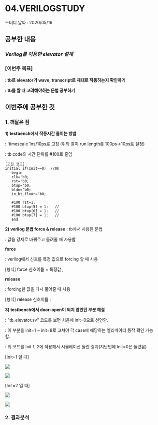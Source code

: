 # 04.VERILOGSTUDY

스터디 날짜 : 2020/05/19

## 공부한 내용

### ***Verilog를 이용한 elevator 설계***


### **[이번주 목표]**

**: tb로 elevator가 wave, transcript로 제대로 작동하는지 확인하기**

**: tb를 짤 때 고려해야하는 문법 공부하기**

## 이번주에 공부한 것

### **1.  깨달은 점**

**1) testbench에서 작동시간 줄이는 방법**

: 'timescale 1ns/10ps로 고침
  (위와 같이 run length를 100ps->10ps로 설정)

: tb code의 시간 단위를 #100로 줄임
```
[고친 코드]
initial if(Init==0)  //Ok
   begin
   clk='b0;            
   rst='b0;           
   btup='b0;           
   btdn='b0; 
   in_bt_floor='b0; 

   #100 rst=1;
   #100 btup[5] = 1;   //
   #100 btup[6] = 1;   //
   #100 btup[7] = 1;   // 
   end
```

**2) verilog 문법 force & release**
: tb에서 사용된 문법

: 값을 강제로 바꿔주고 돌려줄 때 사용함

**force**

: verilog에서 신호를 특정 값으로 forcing 할 때 사용

[형식]   force	    신호이름 = 특정값 ;

**release**

: forcing한 값을 다시 풀어줄 때 사용

[형식]   release	  신호이름 ;


**3) testbench에서 door-open이 되지 않았던 부분 해결**

: "tb_elevator.sv" 코드를 보면 처음에 init=0으로 선언함.
 
: 이 부분을 init=1 ~ init=8로 고쳐야 각 case에 해당하는 엘리베이터 동작 확인 가능함.

: 위 코드를 Init 1, 2에 적용해서 시뮬레이션 돌린 결과(지난번에 Init=0은 돌렸음)

[Init=1 일 때]

![](https://github.com/prizesilvers2/Verilog_Study/blob/master/Figs/5/wave(Init%3D1).png)

![](https://github.com/prizesilvers2/Verilog_Study/blob/master/Figs/5/transcript(Init%3D1).png)

[Init=2 일 때]

![](https://github.com/prizesilvers2/Verilog_Study/blob/master/Figs/5/wave(Init%3D2).png)

![](https://github.com/prizesilvers2/Verilog_Study/blob/master/Figs/5/transcript(Init%3D2).png)


### **2. 결과분석**
